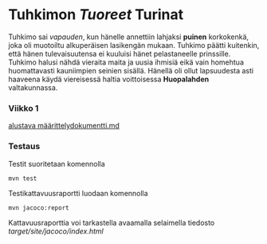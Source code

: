 # Tuhkimon *Tuoreet* Turinat
Tuhkimo sai *vapauden*, kun hänelle annettiin lahjaksi **puinen** korkokenkä, joka oli muotoiltu alkuperäisen lasikengän mukaan.
Tuhkimo päätti kuitenkin, että hänen tulevaisuutensa ei kuuluisi hänet pelastaneelle prinssille. Tuhkimo halusi nähdä vieraita maita ja uusia ihmisiä eikä vain homehtua huomattavasti kauniimpien seinien sisällä.
Hänellä oli ollut lapsuudesta asti haaveena käydä viereisessä haltia voittoisessa **Huopalahden** valtakunnassa.

### Viikko 1

[alustava määrittelydokumentti.md](https://github.com/Karvamahuli/otm-harjoitustyo/blob/master/laskarit/viikko1/alustava%20m%C3%A4%C3%A4rittelydokumentti.md)

### Testaus

Testit suoritetaan komennolla

```
mvn test
```

Testikattavuusraportti luodaan komennolla

```
mvn jacoco:report
```

Kattavuusraporttia voi tarkastella avaamalla selaimella tiedosto _target/site/jacoco/index.html_
